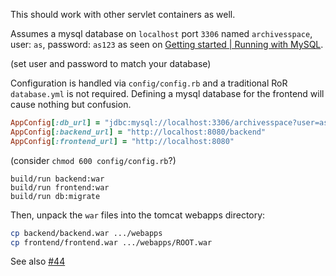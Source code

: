 This should work with other servlet containers as well. 

Assumes a mysql database on `localhost` port `3306` named `archivesspace`, user: `as`, password: `as123` as seen on [Getting started | Running with MySQL](https://github.com/archivesspace/archivesspace/blob/master/backend/README.md#running-with-mysql).

(set user and password to match your database)

Configuration is handled via `config/config.rb` and a traditional RoR `database.yml` is not required.  Defining a mysql database for the frontend will cause nothing but confusion.

```ruby
AppConfig[:db_url] = "jdbc:mysql://localhost:3306/archivesspace?user=as&password=as123"
AppConfig[:backend_url] = "http://localhost:8080/backend"
AppConfig[:frontend_url] = "http://localhost:8080"
```
(consider `chmod 600 config/config.rb`?)

```
build/run backend:war
build/run frontend:war
build/run db:migrate
```

Then, unpack the `war` files into the tomcat webapps directory:

```sh
cp backend/backend.war .../webapps
cp frontend/frontend.war .../webapps/ROOT.war
```

See also [#44](https://github.com/hudmol/archivesspace/issues/44)